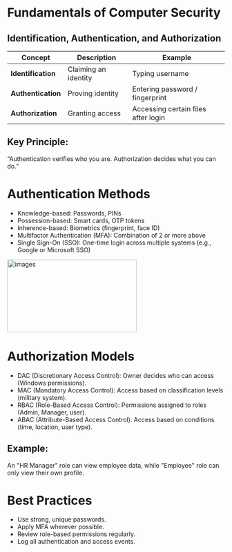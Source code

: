 # Fundamentals of Computer Security

## Identification, Authentication, and Authorization

| Concept            | Description          | Example                             |
|--------------------|----------------------|-------------------------------------|
| **Identification** | Claiming an identity | Typing username                     |
| **Authentication** | Proving identity     | Entering password / fingerprint     |
| **Authorization**  | Granting access      | Accessing certain files after login |

## Key Principle:
“Authentication verifies who you are. Authorization decides what you can do.”

# Authentication Methods
- Knowledge-based: Passwords, PINs
- Possession-based: Smart cards, OTP tokens
- Inherence-based: Biometrics (fingerprint, face ID)
- Multifactor Authentication (MFA): Combination of 2 or more above
- Single Sign-On (SSO): One-time login across multiple systems (e.g., Google or Microsoft SSO)

<img width="300" height="168" alt="images" src="https://github.com/user-attachments/assets/990d9d33-b3bb-43d3-84cb-8f11e75913b8" />


# Authorization Models
- DAC (Discretionary Access Control): Owner decides who can access (Windows permissions).
- MAC (Mandatory Access Control): Access based on classification levels (military system).
- RBAC (Role-Based Access Control): Permissions assigned to roles (Admin, Manager, user).
- ABAC (Attribute-Based Access Control): Access based on conditions (time, location, user type).
  
## Example:
An "HR Manager" role can view employee data, while "Employee" role can only view their own profile.

# Best Practices
- Use strong, unique passwords.
- Apply MFA wherever possible.
- Review role-based permissions regularly.
- Log all authentication and access events.




